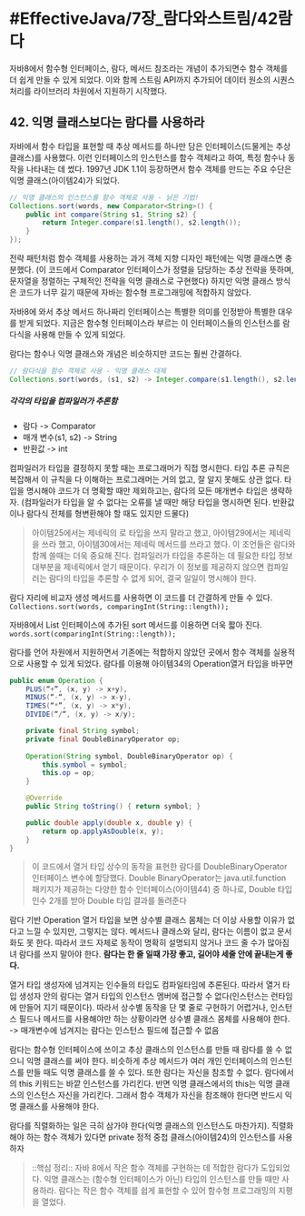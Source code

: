 # #EffectiveJava/7장_람다와스트림/42람다

자바8에서 함수형 인터페이스, 람다, 메서드 참조라는 개념이 추가되면수 함수 객체를 더 쉽게 만들 수 있게 되었다. 이와 함께 스트림 API까지 추가되어  데이터 원소의 시퀀스 처리를 라이브러리 차원에서 지원하기 시작했다. 


## 42. 익명 클래스보다는 람다를 사용하라

자바에서 함수 타입을 표현할 때 추상 메서드를 하나만 담은 인터페이스(드물게는 추상클래스)를 사용했다. 이런 인터페이스의 인스턴스를 함수 객체라고 하여, 특정 함수나 동작을 나타내는 데 썼다. 1997년 JDK 1.1이 등장하면서 함수 객체를 만드는 주요 수단은 익명 클래스(아이템24)가 되었다.

```java
// 익명 클래스의 인스턴스를 함수 객체로 사용 - 낡은 기법!
Collections.sort(words, new Comparator<String>() {
	public int compare(String s1, String s2) {
		return Integer.compare(s1.length(), s2.length());
	}
});
```

전략 패턴처럼 함수 객체를 사용하는 과거 객체 지향 디자인 패턴에는 익명 클래스면 충분했다. (이 코드에서 Comparator 인터페이스가 정렬을 담당하는 추상 전략을 뜻하며, 문자열을 정렬하는 구체적인 전략을 익명 클래스로 구현했다) 
하지만 익명 클래스 방식은 코드가 너무 길기 때문에 자바는 함수형 프로그래밍에 적합하지 않았다.

자바8에 와서 추상 메서드 하나짜리 인터페이스는 특별한 의미를 인정받아 특별한 대우를 받게 되었다. 지금은 함수형 인터페이스라 부르는 이 인터페이스들의 인스턴스를 람다식을 사용해 만들 수 있게 되었다.

람다는 함수나 익명 클래스와 개념은 비슷하지만 코드는 훨씬 간결하다. 
```java
// 람다식을 함수 객체로 사용 - 익명 클래스 대체
Collections.sort(words, (s1, s2) -> Integer.compare(s1.length(), s2.length()));
```

##### 각각의 타입을 컴파일러가 추론함
- 람다 -> Comparator<String>
- 매개 변수(s1, s2) -> String
- 반환값 -> int

컴파일러가 타입을 결정하지 못할 때는 프로그래머가 직접 명시한다. 타입 추론 규칙은 복잡해서 이 규칙을 다 이해하는 프로그래머는 거의 없고, 잘 알지 못해도 상관 없다. 타입을 명시해야 코드가 더 명확할 때만 제외하고는, 람다의 모든 매개변수 타입은 생략하자. (컴파일러가 타입을 알 수 없다는 오류를 낼 때만 해당 타입을 명시하면 된다. 반환값이나 람다식 전체를 형변환해야 할 때도 있지만 드물다)

> 아이템25에서는 제네릭의 로 타입을 쓰지 말라고 했고, 아이템29에서는 제네릭을 쓰라 했고, 아이템30에서는 제네릭 메서드를 쓰라고 했다. 이 조언들은 람다와 함께 쓸때는 더욱 중요해 진다. 컴파일러가 타입을 추론하는 데 필요한 타입 정보 대부분을 제네릭에서 얻기 때문이다. 우리가 이 정보를 제공하지 않으면 컴파일러는 람다의 타입을 추론할 수 없게 되어, 결국 일일이 명시해야 한다. 


람다 자리에 비교자 생성 메서드를 사용하면 이 코드를 더 간결하게 만들 수 있다.
`Collections.sort(words, comparingInt(String::length));`

자바8에서 List 인터페이스에 추가된 sort 메서드를 이용하면 더욱 짧아 진다.
`words.sort(comparingInt(String::length));`

람다를 언어 차원에서 지원하면서 기존에는 적합하지 않았던 곳에서 함수 객체를 실용적으로 사용할 수 있게 되었다. 람다를 이용해 아이템34의 Operation열거 타입을 바꾸면
```java
public enum Operation {
	PLUS(“+”, (x, y) -> x+y),
	MINUS(“-“, (x, y) -> x-y),
	TIMES(“*”, (x, y) -> x*y),
	DIVIDE(“/“, (x, y) -> x/y);

	private final String symbol;
	private final DoubleBinaryOperator op;
	
	Operation(String symbol, DoubleBinaryOperator op) {
		this.symbol = symbol;
		this.op = op;
	}

	@Override
	public String toString() { return symbol; }

	public double apply(double x, double y) {
		return op.applyAsDouble(x, y);
	}
}
```

> 이 코드에서 열거 타입 상수의 동작을 표현한 람다를 DoubleBinaryOperator 인터페이스 변수에 할당했다. Double BinaryOperator는 java.util.function 패키지가 제공하는 다양한 함수 인터페이스(아이템44) 중 하나로, Double 타입 인수 2개를 받아 Double 타입 결과를 돌려준다


람다 기반 Operation 열거 타입을 보면 상수별 클래스 몸체는 더 이상 사용할 이유가 없다고 느낄 수 있지만, 그렇지는 않다. 메서드나 클래스와 달리, 람다는 이름이 없고 문서화도 못 한다. 따라서 코드 자체로 동작이 명확히 설명되지 않거나 코드 줄 수가 많아짐녀 람다를 쓰지 말아야 한다. **람다는 한 줄 일때 가장 좋고, 길어야 세줄 안에 끝내는게 좋다.** 

열거 타입 생성자에 넘겨지는 인수들의 타입도 컴파일타임에 추론된다. 따라서 열거 타입 생성자 안의 람다는 열거 타입의 인스턴스 멤버에 접근할 수 없다(인스턴스는 런타임에 만들어 지기 때문이다). 따라서 상수별 동작을 단 몇 줄로 구현하기 어렵거나, 인스턴스 필드나 메서드를 사용해야만 하는 상황이라면 상수별 클래스 몸체를 사용해야 한다.
-> 매개변수에 넘겨지는 람다는 인스턴스 필드에 접근할 수 없음 


람다는 함수형 인터페이스에 쓰이고 추상 클래스의 인스턴스를 만들 때 람다를 쓸 수 없으니 익명 클래스를 써야 한다. 비슷하게 추상 메서드가 여러 개인 인터페이스의 인스턴스를 만들 때도 익명 클래스를 쓸 수 있다. 또한 람다는 자신을 참조할 수 없다. 람다에서의 this 키워드는 바깥 인스턴스를 가리킨다. 반면 익명 클래스에서의 this는 익명 클래스의 인스턴스 자신을 가리킨다. 그래서 함수 객체가 자신을 참조해야 한다면 반드시 익명 클래스를 사용해야 한다.

람다를 직렬화하는 일은 극히 삼가야 한다(익명 클래스의 인스턴스도 마찬가지). 직렬화해야 하는 함수 객체가 있다면 private 정적 중첩 클래스(아이템24)의 인스턴스를 사용하자


> ::핵심 정리:: 
> 자바 8에서 작은 함수 객체를 구현하는 데 적합한 람다가 도입되었다. 익명 클래스는 (함수형 인터페이스가 아닌) 타입의 인스턴스를 만들 때만 사용하라. 람다는 작은 함수 객체를 쉽게 표현할 수 있어 함수형 프로그래밍의 지평을 열었다.

